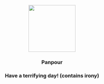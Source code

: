 <p align="center">
    <img src="https://raw.githubusercontent.com/PokeAPI/sprites/master/sprites/pokemon/515.png" width="150" height="150">
</p>
<h3 align="center"> <b>Panpour</b></h3>
<h3 align="center">Have a terrifying day! (contains irony)</h3>
